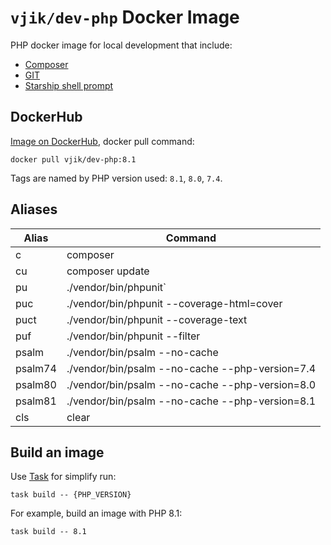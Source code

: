 # `vjik/dev-php` Docker Image

PHP docker image for local development that include:

- [Composer](https://getcomposer.org/)
- [GIT](https://git-scm.com/)
- [Starship shell prompt](https://starship.rs/)

## DockerHub

[Image on DockerHub](https://hub.docker.com/r/vjik/dev-php), docker pull command:

```shell
docker pull vjik/dev-php:8.1
```

Tags are named by PHP version used: `8.1`, `8.0`, `7.4`.

## Aliases

| Alias   | Command                                         |
|---------|-------------------------------------------------|
| c       | composer                                        |
| cu      | composer update                                 |
| pu      | ./vendor/bin/phpunit`                           |
| puc     | ./vendor/bin/phpunit --coverage-html=cover      |
| puct    | ./vendor/bin/phpunit --coverage-text            |
| puf     | ./vendor/bin/phpunit --filter                   |
| psalm   | ./vendor/bin/psalm --no-cache                   |
| psalm74 | ./vendor/bin/psalm --no-cache --php-version=7.4 |
| psalm80 | ./vendor/bin/psalm --no-cache --php-version=8.0 |
| psalm81 | ./vendor/bin/psalm --no-cache --php-version=8.1 |
| cls     | clear                                           |

## Build an image

Use [Task](https://taskfile.dev/) for simplify run:

```shell
task build -- {PHP_VERSION}
```

For example, build an image with PHP 8.1:

```shell
task build -- 8.1
```
